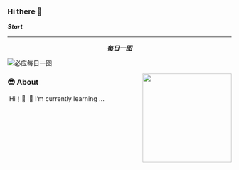 ### Hi there 👋
<i><b>Start</b></i>

<hr>
<p align="center">
  <i><b>每日一图</b></i>

![必应每日一图](https://api.lyiqk.cn/bing/)



<img align="right" width="200" height="200" src="https://cdn.jsdelivr.net/gh/jiebiantiaoqu/JBCDN@master/blog/tu/taiyang.jpg">

### :sunglasses: About

​	Hi！🙉
​	🌱 I’m currently learning ...

<!--
**jiebiantiaoqu/jiebiantiaoqu** is a ✨ _special_ ✨ repository because its `README.md` (this file) appears on your GitHub profile.

Here are some ideas to get you started:

- 🔭 I’m currently working on ...
- 🌱 I’m currently learning ...
- 👯 I’m looking to collaborate on ...
- 🤔 I’m looking for help with ...
- 💬 Ask me about ...
- 📫 How to reach me: ...
- 😄 Pronouns: ...
- ⚡ Fun fact: ...
-->
